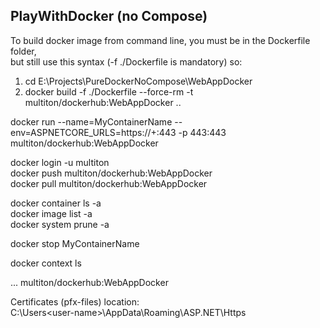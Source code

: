 ## PlayWithDocker (no Compose)

To build docker image from command line﻿, you must be in the Dockerfile folder,  
but still use this syntax (-f ./Dockerfile is mandatory) so:  

1. cd E:\Projects\PureDockerNoCompose\WebAppDocker  
2. docker build -f ./Dockerfile --force-rm -t multiton/dockerhub:WebAppDocker ..  

docker run --name=MyContainerName --env=ASPNETCORE_URLS=https://+:443 -p 443:443 multiton/dockerhub:WebAppDocker  

docker login -u multiton  
docker push multiton/dockerhub:WebAppDocker  
docker pull multiton/dockerhub:WebAppDocker  

docker container ls -a  
docker image list -a  
docker system prune -a  

docker stop MyContainerName  

docker context ls  

<PropertyGroup>  
	...  
	<DockerfileTag>multiton/dockerhub:WebAppDocker</DockerfileTag>  
</PropertyGroup>  
  
Certificates (pfx-files) location:  
C:\Users\<user-name>\AppData\Roaming\ASP.NET\Https
